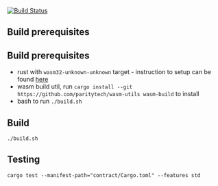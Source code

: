 [![Build Status](https://travis-ci.org/paritytech/pwasm-token-example.svg?branch=master)](https://travis-ci.org/paritytech/pwasm-token-example)
## Build prerequisites
## Build prerequisites
- rust with `wasm32-unknown-unknown` target - instruction to setup can be found [here](https://www.hellorust.com/news/native-wasm-target.html)
- wasm build util, run `cargo install --git https://github.com/paritytech/wasm-utils wasm-build` to install
- bash to run `./build.sh`
## Build
`./build.sh`
## Testing
`cargo test --manifest-path="contract/Cargo.toml" --features std`
